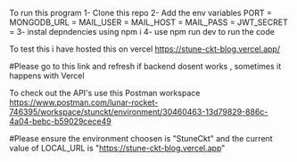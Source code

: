 To run this program
1- Clone this repo
2- Add the env variables
    PORT = 
    MONGODB_URL = 
    MAIL_USER = 
    MAIL_HOST = 
    MAIL_PASS = 
    JWT_SECRET =
3- instal depndencies using npm i
4- use npm run dev to run the code

To test this i have hosted this on vercel
https://stune-ckt-blog.vercel.app/

#Please go to this link and refresh if backend dosent works , sometimes it happens with Vercel

To check out the API's use this Postman workspace
https://www.postman.com/lunar-rocket-746395/workspace/stunckt/environment/30460463-13d79829-886c-4a04-bebc-b59029cece49

#Please ensure the environment choosen is "StuneCkt" and the current value of LOCAL_URL is "https://stune-ckt-blog.vercel.app"

